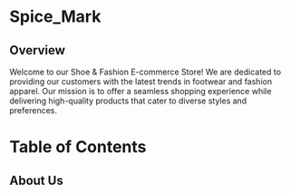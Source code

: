# Spice_Mark
## Overview
Welcome to our Shoe & Fashion E-commerce Store! We are dedicated to providing our customers with the latest trends in footwear and fashion apparel. Our mission is to offer a seamless shopping experience while delivering high-quality products that cater to diverse styles and preferences.

# Table of Contents
## About Us
